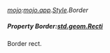 _[mojo](../../modules/mojo/mojo-module.md):[mojo.app](../../modules/mojo/mojo-app.md).[Style](../../modules/mojo/mojo-app-style.md).Border_
##### Property Border:[std.geom.Recti](../../modules/std/std-geom-recti.md)
Border rect.
